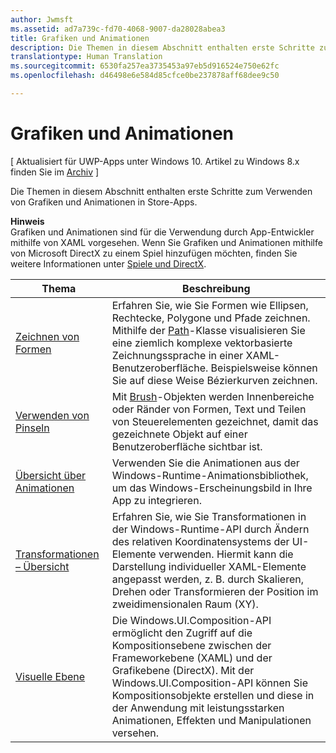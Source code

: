 ```yaml
---
author: Jwmsft
ms.assetid: ad7a739c-fd70-4068-9007-da28028abea3
title: Grafiken und Animationen
description: Die Themen in diesem Abschnitt enthalten erste Schritte zum Verwenden von Grafiken und Animationen in Store-Apps.
translationtype: Human Translation
ms.sourcegitcommit: 6530fa257ea3735453a97eb5d916524e750e62fc
ms.openlocfilehash: d46498e6e584d85cfce0be237878aff68dee9c50

---
```

# Grafiken und Animationen

\[ Aktualisiert für UWP-Apps unter Windows 10. Artikel zu Windows 8.x finden Sie im [Archiv](http://go.microsoft.com/fwlink/p/?linkid=619132) \]

Die Themen in diesem Abschnitt enthalten erste Schritte zum Verwenden von Grafiken und Animationen in Store-Apps.

**Hinweis**  
Grafiken und Animationen sind für die Verwendung durch App-Entwickler mithilfe von XAML vorgesehen. Wenn Sie Grafiken und Animationen mithilfe von Microsoft DirectX zu einem Spiel hinzufügen möchten, finden Sie weitere Informationen unter [Spiele und DirectX](https://msdn.microsoft.com/library/windows/apps/Mt228375).

 

| Thema | Beschreibung |
|-------|-------------|
| [Zeichnen von Formen](drawing-shapes.md) | Erfahren Sie, wie Sie Formen wie Ellipsen, Rechtecke, Polygone und Pfade zeichnen. Mithilfe der [Path](https://msdn.microsoft.com/library/windows/apps/BR243355)-Klasse visualisieren Sie eine ziemlich komplexe vektorbasierte Zeichnungssprache in einer XAML-Benutzeroberfläche. Beispielsweise können Sie auf diese Weise Bézierkurven zeichnen. |
| [Verwenden von Pinseln](using-brushes.md) | Mit [Brush](https://msdn.microsoft.com/library/windows/apps/BR228076)-Objekten werden Innenbereiche oder Ränder von Formen, Text und Teilen von Steuerelementen gezeichnet, damit das gezeichnete Objekt auf einer Benutzeroberfläche sichtbar ist. |
| [Übersicht über Animationen](animations-overview.md) | Verwenden Sie die Animationen aus der Windows-Runtime-Animationsbibliothek, um das Windows-Erscheinungsbild in Ihre App zu integrieren. |
| [Transformationen – Übersicht](transforms-overview.md)  | Erfahren Sie, wie Sie Transformationen in der Windows-Runtime-API durch Ändern des relativen Koordinatensystems der UI-Elemente verwenden. Hiermit kann die Darstellung individueller XAML-Elemente angepasst werden, z. B. durch Skalieren, Drehen oder Transformieren der Position im zweidimensionalen Raum (XY). |
| [Visuelle Ebene](visual-layer.md) | Die Windows.UI.Composition-API ermöglicht den Zugriff auf die Kompositionsebene zwischen der Frameworkebene (XAML) und der Grafikebene (DirectX). Mit der Windows.UI.Composition-API können Sie Kompositionsobjekte erstellen und diese in der Anwendung mit leistungsstarken Animationen, Effekten und Manipulationen versehen. |

 

 

 







<!--HONumber=Jun16_HO4-->



